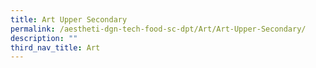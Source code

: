 ```yaml
---
title: Art Upper Secondary
permalink: /aestheti-dgn-tech-food-sc-dpt/Art/Art-Upper-Secondary/
description: ""
third_nav_title: Art
---
```

